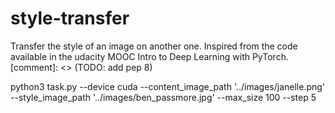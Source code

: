 # style-transfer
Transfer the style of an image on another one.
Inspired from the code available in the udacity MOOC Intro to Deep Learning with PyTorch.
[comment]: <> (TODO: add pep 8)

python3 task.py --device cuda --content_image_path '../images/janelle.png' --style_image_path '../images/ben_passmore.jpg' --max_size 100 --step 5
